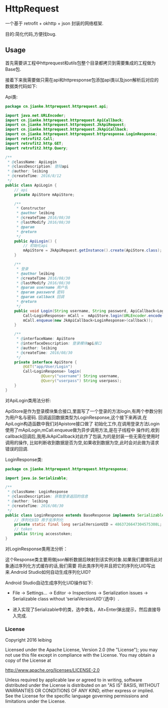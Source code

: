 # HttpRequest
一个基于 retrofit + okhttp + json 封装的网络框架.

目的:简化代码,方便找bug.


## Usage

首先需要讲工程中httprequest和utils包整个目录都拷贝到需要集成的工程做为Base包.

接着下来我需要做只需在api和httpresponse包添加api类以及json解析后对应的数据类代码如下:

Api类:

```java
package cn.jianke.httprequest.httprequest.api;

import java.net.URLEncoder;
import cn.jianke.httprequest.httprequest.ApiCallback;
import cn.jianke.httprequest.httprequest.JkApiRequest;
import cn.jianke.httprequest.httprequest.JkApiCallback;
import cn.jianke.httprequest.httprequest.httpresponse.LoginResponse;
import retrofit2.Call;
import retrofit2.http.GET;
import retrofit2.http.Query;

/**
 * @className: ApiLogin
 * @classDescription: 登陆api
 * @author: leibing
 * @createTime: 2016/8/12
 */
public class ApiLogin {
    // api
    private ApiStore mApiStore;

    /**
     * Constructor
     * @author leibing
     * @createTime 2016/08/30
     * @lastModify 2016/08/30
     * @param
     * @return
     */
    public ApiLogin() {
        // 初始化api
        mApiStore = JkApiRequest.getInstance().create(ApiStore.class);
    }

    /**
     * 登录
     * @author leibing
     * @createTime 2016/08/30
     * @lastModify 2016/08/30
     * @param username 用户名
     * @param password 密码
     * @param callback 回调
     * @return
     */
    public void Login(String username, String password, ApiCallback<LoginResponse> callback){
        Call<LoginResponse> mCall =  mApiStore.login(URLEncoder.encode(username), password);
        mCall.enqueue(new JkApiCallback<LoginResponse>(callback));
    }

    /**
     * @interfaceName: ApiStore
     * @interfaceDescription: 登录模块api接口
     * @author: leibing
     * @createTime: 2016/08/30
     */
    private interface ApiStore {
        @GET("app/User/Login")
        Call<LoginResponse> login(
                @Query("username") String username,
                @Query("userpass") String userpass);
    }
}

```

对ApiLogin类用法分析:

ApiStore是作为登录模块集合接口,里面写了一个登录的方法login,有两个参数分别为用户名与密码.
回调返回数据类型为LoginResponse,这个接下来再讲,在ApiLogin构造函数中我们对Apistore接口做了
初始化工作,在调用登录方法Login使用了mApiLogin,mCall.enqueue做为异步调用方法,是在子线程中
操作的,收到callback回调后,我用JkApiCallback对此作了包装,为的是封装一些无需在使用时调用的操作,
比如判断收到数据是否为空,如果收到数据为空,此时会对此做为请求错误的回调.


LoginResponse类:

```java
package cn.jianke.httprequest.httprequest.httpresponse;

import java.io.Serializable;

/**
 * @className: LoginResponse
 * @classDescription: 获取登录返回的信息
 * @author: leibing
 * @createTime: 2016/08/30
 */
public class LoginResponse extends BaseResponse implements Serializable{
    // 序列化UID 用于反序列化
    private static final long serialVersionUID = 4863726647304575308L;
    // token
    public String accesstoken;
}


```

对LoginResponse类用法分析：

这个Response类主要用做json解析数据后映射到该实例对象.如果我们要做将此对象通过序列化方式缓存的话,我们需要
将此类序列号并且把它的序列化UID写出来.Android Studio如何自动生成序列化UID?

Android Studio自动生成序列化UID操作如下:

* File -> Settings... -> Editor -> Inspections -> Serialization issues -> Serializable class without ‘serialVersionUID‘（选中）.

* 进入实现了Serializable中的类，选中类名，Alt+Enter弹出提示，然后直接导入完成.


### License
Copyright 2016 leibing

Licensed under the Apache License, Version 2.0 (the "License");
you may not use this file except in compliance with the License.
You may obtain a copy of the License at

   http://www.apache.org/licenses/LICENSE-2.0

Unless required by applicable law or agreed to in writing, software
distributed under the License is distributed on an "AS IS" BASIS,
WITHOUT WARRANTIES OR CONDITIONS OF ANY KIND, either express or implied.
See the License for the specific language governing permissions and
limitations under the License.

